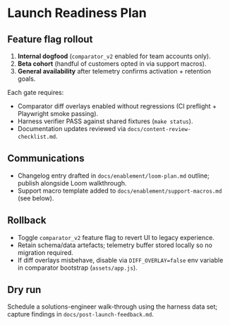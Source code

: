 # Launch Readiness Plan

## Feature flag rollout
1. **Internal dogfood** (`comparator_v2` enabled for team accounts only).
2. **Beta cohort** (handful of customers opted in via support macros).
3. **General availability** after telemetry confirms activation + retention goals.

Each gate requires:
- Comparator diff overlays enabled without regressions (CI preflight + Playwright smoke passing).
- Harness verifier PASS against shared fixtures (`make status`).
- Documentation updates reviewed via `docs/content-review-checklist.md`.

## Communications
- Changelog entry drafted in `docs/enablement/loom-plan.md` outline; publish alongside Loom walkthrough.
- Support macro template added to `docs/enablement/support-macros.md` (see below).

## Rollback
- Toggle `comparator_v2` feature flag to revert UI to legacy experience.
- Retain schema/data artefacts; telemetry buffer stored locally so no migration required.
- If diff overlays misbehave, disable via `DIFF_OVERLAY=false` env variable in comparator bootstrap (`assets/app.js`).

## Dry run
Schedule a solutions-engineer walk-through using the harness data set; capture findings in `docs/post-launch-feedback.md`.
